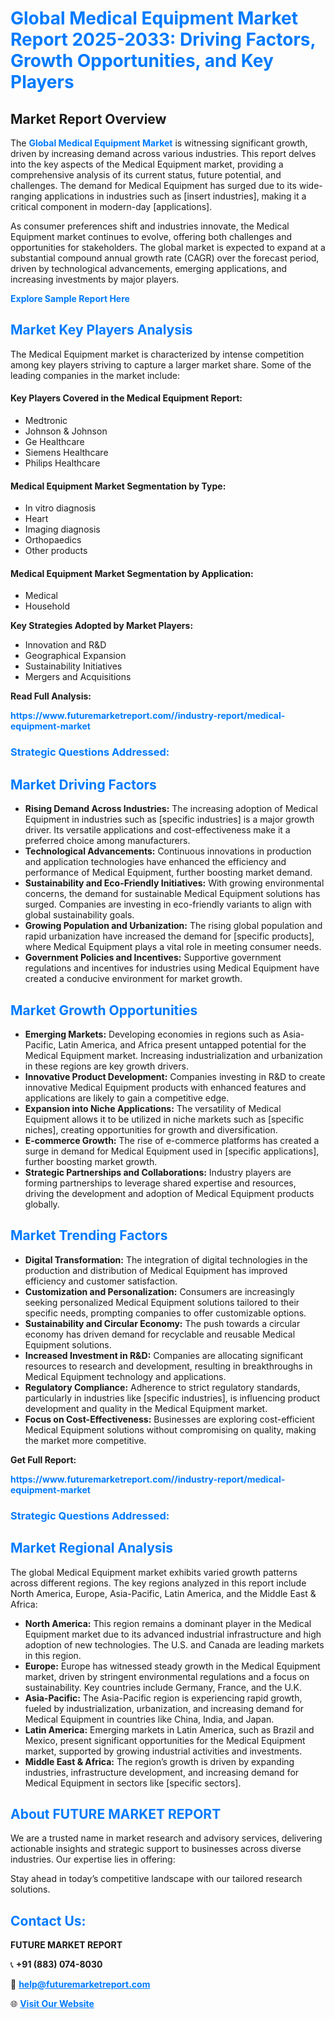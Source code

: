 <h1 style="color: #007BFF;">Global Medical Equipment Market Report 2025-2033: Driving Factors, Growth Opportunities, and Key Players</h1>

<section id="overview">
<h2>Market Report Overview</h2>
<p>The <a href="https://www.futuremarketreport.com//industry-report/medical-equipment-market" style="color: #007BFF; text-decoration: none;"><strong>Global Medical Equipment Market</strong></a> is witnessing significant growth, driven by increasing demand across various industries. This report delves into the key aspects of the Medical Equipment market, providing a comprehensive analysis of its current status, future potential, and challenges. The demand for Medical Equipment has surged due to its wide-ranging applications in industries such as [insert industries], making it a critical component in modern-day [applications].</p>
<p>As consumer preferences shift and industries innovate, the Medical Equipment market continues to evolve, offering both challenges and opportunities for stakeholders. The global market is expected to expand at a substantial compound annual growth rate (CAGR) over the forecast period, driven by technological advancements, emerging applications, and increasing investments by major players.</p>
</section>

<section id="overview">
<p><a href="https://www.futuremarketreport.com//request-sample/reportId=50655" style="color: #007BFF; text-decoration: none;"><strong>Explore Sample Report Here</strong></a></p>
</section>

<section id="key-players">
<h2 style="color: #007BFF;">Market Key Players Analysis</h2>
<p>The Medical Equipment market is characterized by intense competition among key players striving to capture a larger market share. Some of the leading companies in the market include:</p>
<h4>Key Players Covered in the Medical Equipment Report:</h4>
<ul><li>Medtronic</li><li>Johnson &amp; Johnson</li><li>Ge Healthcare</li><li>Siemens Healthcare</li><li>Philips Healthcare</li></ul>
<h4>Medical Equipment Market Segmentation by Type:</h4>
<ul><li>In vitro diagnosis</li><li>Heart</li><li>Imaging diagnosis</li><li>Orthopaedics</li><li>Other products</li></ul>

<h4>Medical Equipment Market Segmentation by Application:</h4>
<ul><li>Medical</li><li>Household</li></ul>
<p><strong>Key Strategies Adopted by Market Players:</strong></p>
<ul>
<li>Innovation and R&D</li>
<li>Geographical Expansion</li>
<li>Sustainability Initiatives</li>
<li>Mergers and Acquisitions</li>
</ul>
</section>

<section>
<p><strong>Read Full Analysis: </strong></p><a href="https://www.futuremarketreport.com//industry-report/medical-equipment-market" style="color: #007BFF; text-decoration: none;"><strong>https://www.futuremarketreport.com//industry-report/medical-equipment-market</strong></a>
<h3 style="color: #007BFF;">Strategic Questions Addressed:</h3>
</section>

<section id="driving-factors">
<h2 style="color: #007BFF;">Market Driving Factors</h2>
<ul>
<li><strong>Rising Demand Across Industries:</strong> The increasing adoption of Medical Equipment in industries such as [specific industries] is a major growth driver. Its versatile applications and cost-effectiveness make it a preferred choice among manufacturers.</li>
<li><strong>Technological Advancements:</strong> Continuous innovations in production and application technologies have enhanced the efficiency and performance of Medical Equipment, further boosting market demand.</li>
<li><strong>Sustainability and Eco-Friendly Initiatives:</strong> With growing environmental concerns, the demand for sustainable Medical Equipment solutions has surged. Companies are investing in eco-friendly variants to align with global sustainability goals.</li>
<li><strong>Growing Population and Urbanization:</strong> The rising global population and rapid urbanization have increased the demand for [specific products], where Medical Equipment plays a vital role in meeting consumer needs.</li>
<li><strong>Government Policies and Incentives:</strong> Supportive government regulations and incentives for industries using Medical Equipment have created a conducive environment for market growth.</li>
</ul>
</section>

<section id="growth-opportunities">
<h2 style="color: #007BFF;">Market Growth Opportunities</h2>
<ul>
<li><strong>Emerging Markets:</strong> Developing economies in regions such as Asia-Pacific, Latin America, and Africa present untapped potential for the Medical Equipment market. Increasing industrialization and urbanization in these regions are key growth drivers.</li>
<li><strong>Innovative Product Development:</strong> Companies investing in R&D to create innovative Medical Equipment products with enhanced features and applications are likely to gain a competitive edge.</li>
<li><strong>Expansion into Niche Applications:</strong> The versatility of Medical Equipment allows it to be utilized in niche markets such as [specific niches], creating opportunities for growth and diversification.</li>
<li><strong>E-commerce Growth:</strong> The rise of e-commerce platforms has created a surge in demand for Medical Equipment used in [specific applications], further boosting market growth.</li>
<li><strong>Strategic Partnerships and Collaborations:</strong> Industry players are forming partnerships to leverage shared expertise and resources, driving the development and adoption of Medical Equipment products globally.</li>
</ul>
</section>

<section id="trending-factors">
<h2 style="color: #007BFF;">Market Trending Factors</h2>
<ul>
<li><strong>Digital Transformation:</strong> The integration of digital technologies in the production and distribution of Medical Equipment has improved efficiency and customer satisfaction.</li>
<li><strong>Customization and Personalization:</strong> Consumers are increasingly seeking personalized Medical Equipment solutions tailored to their specific needs, prompting companies to offer customizable options.</li>
<li><strong>Sustainability and Circular Economy:</strong> The push towards a circular economy has driven demand for recyclable and reusable Medical Equipment solutions.</li>
<li><strong>Increased Investment in R&D:</strong> Companies are allocating significant resources to research and development, resulting in breakthroughs in Medical Equipment technology and applications.</li>
<li><strong>Regulatory Compliance:</strong> Adherence to strict regulatory standards, particularly in industries like [specific industries], is influencing product development and quality in the Medical Equipment market.</li>
<li><strong>Focus on Cost-Effectiveness:</strong> Businesses are exploring cost-efficient Medical Equipment solutions without compromising on quality, making the market more competitive.</li>
</ul>
</section>

<section>
<p><strong>Get Full Report: </strong></p><a href="https://www.futuremarketreport.com//industry-report/medical-equipment-market" style="color: #007BFF; text-decoration: none;"><strong>https://www.futuremarketreport.com//industry-report/medical-equipment-market</strong></a>
<h3 style="color: #007BFF;">Strategic Questions Addressed:</h3>
</section>


<section id="regional-analysis">
<h2 style="color: #007BFF;">Market Regional Analysis</h2>
<p>The global Medical Equipment market exhibits varied growth patterns across different regions. The key regions analyzed in this report include North America, Europe, Asia-Pacific, Latin America, and the Middle East & Africa:</p>
<ul>
<li><strong>North America:</strong> This region remains a dominant player in the Medical Equipment market due to its advanced industrial infrastructure and high adoption of new technologies. The U.S. and Canada are leading markets in this region.</li>
<li><strong>Europe:</strong> Europe has witnessed steady growth in the Medical Equipment market, driven by stringent environmental regulations and a focus on sustainability. Key countries include Germany, France, and the U.K.</li>
<li><strong>Asia-Pacific:</strong> The Asia-Pacific region is experiencing rapid growth, fueled by industrialization, urbanization, and increasing demand for Medical Equipment in countries like China, India, and Japan.</li>
<li><strong>Latin America:</strong> Emerging markets in Latin America, such as Brazil and Mexico, present significant opportunities for the Medical Equipment market, supported by growing industrial activities and investments.</li>
<li><strong>Middle East & Africa:</strong> The region’s growth is driven by expanding industries, infrastructure development, and increasing demand for Medical Equipment in sectors like [specific sectors].</li>
</ul>
</section>

<footer>
<h2 style="color: #007BFF;">About FUTURE MARKET REPORT</h2>
<p>We are a trusted name in market research and advisory services, delivering actionable insights and strategic support to businesses across diverse industries. Our expertise lies in offering:</p>

<p>Stay ahead in today’s competitive landscape with our tailored research solutions.</p>

<h2 style="color: #007BFF;">Contact Us:</h2>
<p><strong>FUTURE MARKET REPORT</strong></p>
<p>📞 <strong>+91 (883) 074-8030</strong></p>
<p>📧 <strong><a href="mailto:help@futuremarketreport.com" style="color: #007BFF;">help@futuremarketreport.com</a></strong></p>
<p>🌐 <strong><a href="https://www.futuremarketreport.com/" style="color: #007BFF;">Visit Our Website</a></strong></p>
</footer>